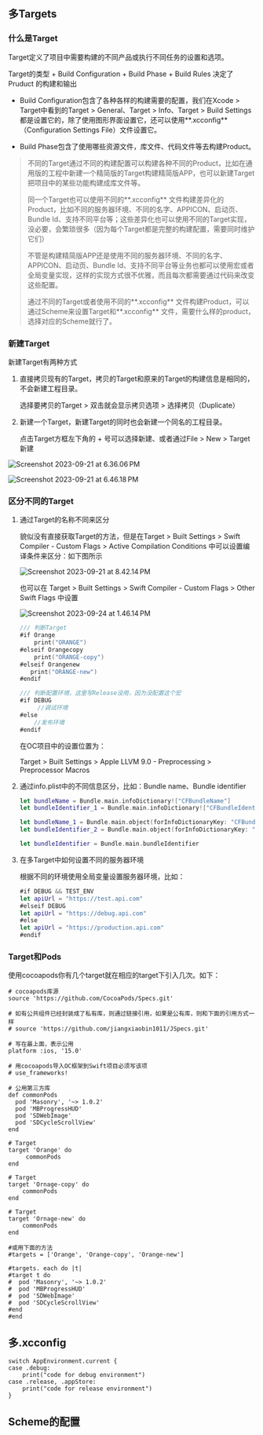 ## 多Targets

### 什么是Target

Target定义了项目中需要构建的不同产品或执行不同任务的设置和选项。

Target的类型 + Build Configuration + Build Phase + Build Rules 决定了Pruduct 的构建和输出

- Build Configuration包含了各种各样的构建需要的配置，我们在Xcode > Target中看到的Target > General、Target > Info、Target > Build Settings都是设置它的，除了使用图形界面设置它，还可以使用**.xcconfig**（Configuration Settings File）文件设置它。

-  Build Phase包含了使用哪些资源文件，库文件、代码文件等去构建Product。

>不同的Target通过不同的构建配置可以构建各种不同的Product，比如在通用版的工程中新建一个精简版的Target构建精简版APP，也可以新建Target把项目中的某些功能构建成库文件等。
>
>同一个Target也可以使用不同的**.xcconfig** 文件构建差异化的Product，比如不同的服务器环境、不同的名字、APPICON、启动页、Bundle Id、支持不同平台等；这些差异化也可以使用不同的Target实现，没必要，会繁琐很多（因为每个Target都是完整的构建配置，需要同时维护它们）
>
>不管是构建精简版APP还是使用不同的服务器环境、不同的名字、APPICON、启动页、Bundle Id、支持不同平台等业务也都可以使用宏或者全局变量实现，这样的实现方式很不优雅，而且每次都需要通过代码来改变这些配置。
>
>通过不同的Target或者使用不同的**.xcconfig** 文件构建Product，可以通过Scheme来设置Target和**.xcconfig** 文件，需要什么样的product，选择对应的Scheme就行了。

### 新建Target

新建Target有两种方式

1. 直接拷贝现有的Target，拷贝的Target和原来的Target的构建信息是相同的，不会新建工程目录。

   选择要拷贝的Target > 双击就会显示拷贝选项 >  选择拷贝（Duplicate）

2. 新建一个Target，新建Target的同时也会新建一个同名的工程目录。

   点击Target方框左下角的 + 号可以选择新建、或者通过File > New > Target 新建

![Screenshot 2023-09-21 at 6.36.06 PM](../assets/iOS-多产品-CreatTarget.png)

![Screenshot 2023-09-21 at 6.46.18 PM](../assets/iOS-多产品-CreatTarget1.png)

### 区分不同的Target

1. 通过Target的名称不同来区分

   貌似没有直接获取Target的方法，但是在Target > Built Settings > Swift Compiler - Custom Flags > Active Compilation Conditions 中可以设置编译条件来区分：如下图所示

   ![Screenshot 2023-09-21 at 8.42.14 PM](../assets/iOS-多产品-CompilationConditions.png)

    也可以在 Target > Built Settings > Swift Compiler - Custom Flags > Other Swift Flags  中设置

   ![Screenshot 2023-09-24 at 1.46.14 PM](../assets/iOS-多产品-CompilationConditions1.png)

   

   ```swift
   /// 判断Target
   #if Orange
       print("ORANGE")
   #elseif Orangecopy
       print("ORANGE-copy")
   #elseif Orangenew
   	  print("ORANGE-new")
   #endif
   
   /// 判断配置环境，这里写Release没用，因为没配置这个宏
   #if DEBUG 
   		//调试环境 
   #else
       //发布环境
   #endif
   ```

   在OC项目中的设置位置为：

   Target > Built Settings > Apple LLVM 9.0 - Preprocessing > Preprocessor Macros

1. 通过info.plist中的不同信息区分，比如：Bundle name、Bundle identifier

   ```swift
   let bundleName = Bundle.main.infoDictionary!["CFBundleName"]
   let bundleIdentifier_1 = Bundle.main.infoDictionary!["CFBundleIdentifier"]
   
   let bundleName_1 = Bundle.main.object(forInfoDictionaryKey: "CFBundleName")
   let bundleIdentifier_2 = Bundle.main.object(forInfoDictionaryKey: "CFBundleIdentifier")
   
   let bundleIdentifier = Bundle.main.bundleIdentifier
   
   ```

1. 在多Target中如何设置不同的服务器环境

   根据不同的环境使用全局变量设置服务器环境，比如：

   ```swift
   #if DEBUG && TEST_ENV
   let apiUrl = "https://test.api.com"
   #elseif DEBUG
   let apiUrl = "https://debug.api.com"
   #else
   let apiUrl = "https://production.api.com"
   #endif
   ```

### Target和Pods

使用cocoapods你有几个target就在相应的target下引入几次。如下：

```text
# cocoapods库源
source 'https://github.com/CocoaPods/Specs.git'

# 如有公共组件已经封装成了私有库，则通过链接引用，如果是公有库，则和下面的引用方式一样
# source 'https://github.com/jiangxiaobin1011/JSpecs.git'

# 写在最上面，表示公用
platform :ios, '15.0'

# 用cocoapods导入OC框架到Swift项目必须写该项
# use_frameworks!

# 公用第三方库
def commonPods
  pod 'Masonry', '~> 1.0.2'
  pod 'MBProgressHUD'
  pod 'SDWebImage'
  pod 'SDCycleScrollView'
end

# Target
target 'Orange' do  
	 commonPods
end

# Target
target 'Ornage-copy' do
	commonPods
end

# Target
target 'Ornage-new' do
	commonPods
end

#或用下面的方法
#targets = ['Orange', 'Orange-copy', 'Orange-new']

#targets. each do |t|
#target t do 
#  pod 'Masonry', '~> 1.0.2'
#  pod 'MBProgressHUD'
#  pod 'SDWebImage'
#  pod 'SDCycleScrollView'
#end 
#end
```



## 多.xcconfig



```
switch AppEnvironment.current {
case .debug:
    print("code for debug environment")
case .release, .appStore:
    print("code for release environment")
}
```



## Scheme的配置
